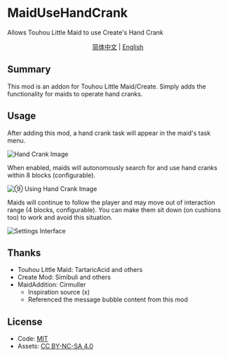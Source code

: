 # MaidUseHandCrank

Allows Touhou Little Maid to use Create's Hand Crank

<p align="center">
    <a href="README.md">简体中文</a> | 
    <a href="#">English</a>
</p>

## Summary

This mod is an addon for Touhou Little Maid/Create. Simply adds the functionality for maids to operate hand cranks.

## Usage

After adding this mod, a hand crank task will appear in the maid's task menu.

![Hand Crank Image](https://s2.loli.net/2025/09/13/jtRoi6OU2cumlfG.png)

When enabled, maids will autonomously search for and use hand cranks within 8 blocks (configurable).

![⑨ Using Hand Crank Image](https://s2.loli.net/2025/09/13/IJG8MVOjoeByRca.png)

Maids will continue to follow the player and may move out of interaction range (4 blocks, configurable). You can make them sit down (on cushions too) to work and avoid this situation.

![Settings Interface](https://s2.loli.net/2025/09/14/eriKjEh8amLD9lp.png)

## Thanks

- Touhou Little Maid: TartaricAcid and others
- Create Mod: Simibuli and others  
- MaidAddition: Cirmuller
  - Inspiration source (x)
  - Referenced the message bubble content from this mod

## License
- Code: [MIT](https://mit-license.org/)
- Assets: [CC BY-NC-SA 4.0](https://creativecommons.org/licenses/by-nc-sa/4.0/)
